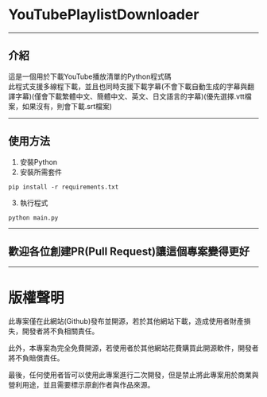 # YouTubePlaylistDownloader 

---

## 介紹
這是一個用於下載YouTube播放清單的Python程式碼</br>
此程式支援多線程下載，並且也同時支援下載字幕(不會下載自動生成的字幕與翻譯字幕)(僅會下載繁體中文、簡體中文、英文、日文語言的字幕)(優先選擇.vtt檔案，如果沒有，則會下載.srt檔案)

---

## 使用方法
1. 安裝Python
2. 安裝所需套件
```
pip install -r requirements.txt
```
3. 執行程式
```
python main.py
```

---

## 歡迎各位創建PR(Pull Request)讓這個專案變得更好

---

# 版權聲明
此專案僅在此網站(Github)發布並開源，若於其他網站下載，造成使用者財產損失，開發者將不負相關責任。

此外，本專案為完全免費開源，若使用者於其他網站花費購買此開源軟件，開發者將不負賠償責任。

最後，任何使用者皆可以使用此專案進行二次開發，但是禁止將此專案用於商業與營利用途，並且需要標示原創作者與作品來源。